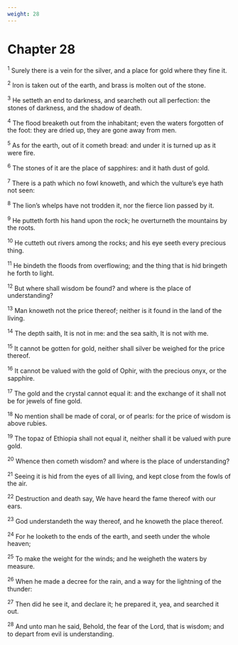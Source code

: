 ```yaml
---
weight: 28
---
```


# Chapter 28

<sup>1</sup> Surely there is a vein for the silver, and a place for gold where they fine it. 

<sup>2</sup> Iron is taken out of the earth, and brass is molten out of the stone. 

<sup>3</sup> He setteth an end to darkness, and searcheth out all perfection: the stones of darkness, and the shadow of death. 

<sup>4</sup> The flood breaketh out from the inhabitant; even the waters forgotten of the foot: they are dried up, they are gone away from men. 

<sup>5</sup> As for the earth, out of it cometh bread: and under it is turned up as it were fire. 

<sup>6</sup> The stones of it are the place of sapphires: and it hath dust of gold. 

<sup>7</sup> There is a path which no fowl knoweth, and which the vulture’s eye hath not seen: 

<sup>8</sup> The lion’s whelps have not trodden it, nor the fierce lion passed by it. 

<sup>9</sup> He putteth forth his hand upon the rock; he overturneth the mountains by the roots. 

<sup>10</sup> He cutteth out rivers among the rocks; and his eye seeth every precious thing. 

<sup>11</sup> He bindeth the floods from overflowing; and the thing that is hid bringeth he forth to light. 

<sup>12</sup> But where shall wisdom be found? and where is the place of understanding? 

<sup>13</sup> Man knoweth not the price thereof; neither is it found in the land of the living. 

<sup>14</sup> The depth saith, It is not in me: and the sea saith, It is not with me. 

<sup>15</sup> It cannot be gotten for gold, neither shall silver be weighed for the price thereof. 

<sup>16</sup> It cannot be valued with the gold of Ophir, with the precious onyx, or the sapphire. 

<sup>17</sup> The gold and the crystal cannot equal it: and the exchange of it shall not be for jewels of fine gold. 

<sup>18</sup> No mention shall be made of coral, or of pearls: for the price of wisdom is above rubies. 

<sup>19</sup> The topaz of Ethiopia shall not equal it, neither shall it be valued with pure gold. 

<sup>20</sup> Whence then cometh wisdom? and where is the place of understanding? 

<sup>21</sup> Seeing it is hid from the eyes of all living, and kept close from the fowls of the air. 

<sup>22</sup> Destruction and death say, We have heard the fame thereof with our ears. 

<sup>23</sup> God understandeth the way thereof, and he knoweth the place thereof. 

<sup>24</sup> For he looketh to the ends of the earth, and seeth under the whole heaven; 

<sup>25</sup> To make the weight for the winds; and he weigheth the waters by measure. 

<sup>26</sup> When he made a decree for the rain, and a way for the lightning of the thunder: 

<sup>27</sup> Then did he see it, and declare it; he prepared it, yea, and searched it out. 

<sup>28</sup> And unto man he said, Behold, the fear of the Lord, that is wisdom; and to depart from evil is understanding. 


